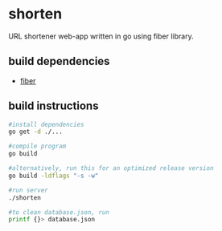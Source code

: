 # shorten
URL shortener web-app written in go using fiber library.

## build dependencies

- [fiber](https://gofiber.io/)

## build instructions

```bash
#install dependencies
go get -d ./...

#compile program
go build

#alternatively, run this for an optimized release version
go build -ldflags "-s -w"

#run server
./shorten

#to clean database.json, run
printf {}> database.json
```